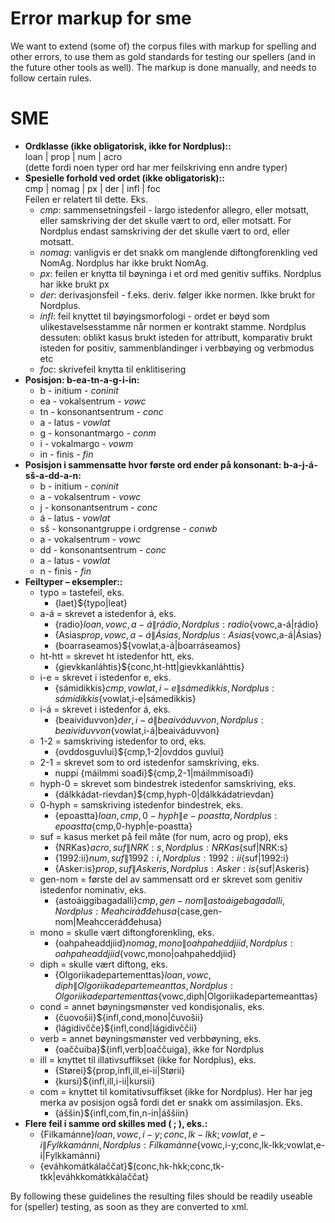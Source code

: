 # Error markup for sme

We want to extend (some of) the corpus files with markup for spelling
and other errors, to use them as gold standards for testing our spellers
(and in the future other tools as well). The markup is done manually,
and needs to follow certain rules.

# SME

- **Ordklasse (ikke obligatorisk, ikke for Nordplus)::**  
  loan \| prop \| num \| acro  
  (dette fordi noen typer ord har mer feilskriving enn andre typer)
- **Spesielle forhold ved ordet (ikke obligatorisk)::**  
  cmp \| nomag \| px \| der \| infl \| foc  
  Feilen er relatert til dette. Eks.
  - _cmp_: sammensetningsfeil - largo istedenfor allegro, eller
    motsatt, eller samskriving der det skulle vært to ord, eller
    motsatt. For Nordplus endast samskriving der det skulle vært to
    ord, eller motsatt.
  - _nomag_: vanligvis er det snakk om manglende diftongforenkling
    ved NomAg. Nordplus har ikke brukt NomAg.
  - _px_: feilen er knytta til bøyninga i et ord med genitiv
    suffiks. Nordplus har ikke brukt px
  - _der_: derivasjonsfeil - f.eks. deriv. følger ikke normen. Ikke
    brukt for Nordplus.
  - _infl_: feil knyttet til bøyingsmorfologi - ordet er bøyd som
    ulikestavelsesstamme når normen er kontrakt stamme. Nordplus
    dessuten: oblikt kasus brukt isteden for attributt, komparativ
    brukt isteden for positiv, sammenblandinger i verbbøying og
    verbmodus etc
  - _foc_: skrivefeil knytta til enklitisering
- **Posisjon: b-ea-tn-a-g-i-in:**
  - b - initium - _coninit_
  - ea - vokalsentrum - _vowc_
  - tn - konsonantsentrum - _conc_
  - a - latus - _vowlat_
  - g - konsonantmargo - _conm_
  - i - vokalmargo - _vowm_
  - in - finis - _fin_
- **Posisjon i sammensatte hvor første ord ender på konsonant:
  b-a-j-á-sš-a-dd-a-n:**
  - b - initium - _coninit_
  - a - vokalsentrum - _vowc_
  - j - konsonantsentrum - _conc_
  - á - latus - _vowlat_
  - sš - konsonantgruppe i ordgrense - _conwb_
  - a - vokalsentrum - _vowc_
  - dd - konsonantsentrum - _conc_
  - a - latus - _vowlat_
  - n - finis - _fin_
- **Feiltyper – eksempler::**
  - typo = tastefeil, eks.
    - {laet}${typo\|leat}
  - a-á = skrevet a istedenfor á, eks.
    - {radio}${loan,vowc,a-á\|rádio}, Nordplus:
            {radio}${vowc,a-á\|rádio}
    - {Asias${prop,vowc,a-á\|Ásias}, Nordplus:
            {Asias}${vowc,a-á\|Ásias}
    - {boarraseamos}${vowlat,a-á\|boarráseamos}
  - ht-htt = skrevet ht istedenfor htt, eks.
    - {gievkkanláhtis}${conc,ht-htt\|gievkkanláhttis}
  - i-e = skrevet i istedenfor e, eks.
    - {sámidikkis}${cmp,vowlat,i-e\|sámedikkis}, Nordplus:
            {sámidikkis}${vowlat,i-e\|sámedikkis}
  - i-á = skrevet i istedenfor á, eks.
    - {beaividuvvon}${der,i-á\|beaiváduvvon}, Nordplus:
            {beaividuvvon}${vowlat,i-á\|beaiváduvvon}
  - 1-2 = samskriving istedenfor to ord, eks.
    - {ovddosguvlui}${cmp,1-2\|ovddos guvlui}
  - 2-1 = skrevet som to ord istedenfor samskriving, eks.
    - nuppi {máilmmi soađi}${cmp,2-1\|máilmmisoađi}
  - hyph-0 = skrevet som bindestrek istedenfor samskriving, eks.
    - {dálkkádat-rievdan}${cmp,hyph-0\|dálkkádatrievdan}
  - 0-hyph = samskriving istedenfor bindestrek, eks.
    - {epoastta}${loan,cmp,0-hyph\|e-poastta}, Nordplus:
            {epoastta}${cmp,0-hyph\|e-poastta}
  - suf = kasus merket på feil måte (for num, acro og prop), eks
    - {NRKas}${acro,suf\|NRK:s}, Nordplus: {NRKas}${suf\|NRK:s}
    - {1992:ii}${num,suf\|1992:i}, Nordplus:
            {1992:ii}${suf\|1992:i}
    - {Asker:is}${prop,suf\|Askeris}, Nordplus:
            {Asker:is}${suf\|Askeris}
  - gen-nom = første del av sammensatt ord er skrevet som genitiv
    istedenfor nominativ, eks.
    - {astoáiggibagadalli}${cmp,gen-nom\|astoáigebagadalli},
            Nordplus: {Meahciráđđehusa}${case,gen-nom\|Meahcceráđđehusa}
  - mono = skulle vært diftongforenkling, eks.
    - {oahpaheaddjiid}${nomag,mono\|oahpaheddjiid}, Nordplus:
            {oahpaheaddjiid}${vowc,mono\|oahpaheddjiid}
  - diph = skulle vært diftong, eks.
    - {Olgoriikadepartementtas}${loan,vowc,diph\|Olgoriikadepartemeanttas},
            Nordplus:
            {Olgoriikadepartementtas}${vowc,diph\|Olgoriikadepartemeanttas}
  - cond = annet bøyningsmønster ved kondisjonalis, eks.
    - {čuovošii}${infl,cond,mono\|čuvošii}
    - {lágidivčče}${infl,cond\|lágidivččii}
  - verb = annet bøyningsmønster ved verbbøyning, eks.
    - {oaččuiba}${infl,verb\|oaččuiga}, ikke for Nordplus
  - ill = knyttet til illativsuffikset (ikke for Nordplus), eks.
    - {Størei}${prop,infl,ill,ei-ii\|Størii}
    - {kursi}${infl,ill,i-ii\|kursii}
  - com = knyttet til komitativsuffikset (ikke for Nordplus). Her
    har jeg merka av posisjon også fordi det er snakk om
    assimilasjon. Eks.
    - {áššin}${infl,com,fin,n-in\|áššiin}
- **Flere feil i samme ord skilles med ( ; ), eks.:**
  - {Filkamánne}${loan,vowc,i-y;conc,lk-lkk;vowlat,e-i\|Fylkkamánni},
        Nordplus:
        {Filkamánne}${vowc,i-y;conc,lk-lkk;vowlat,e-i\|Fylkkamánni}
  - {eváhkomátkálaččat}$(conc,hk-hkk;conc,tk-tkk\|eváhkkomátkkálaččat}

By following these guidelines the resulting files should be readily
useable for (speller) testing, as soon as they are converted to xml.
